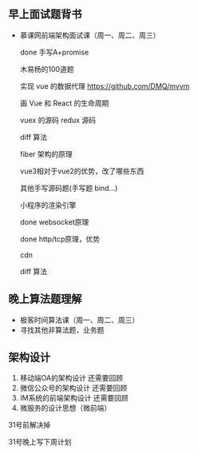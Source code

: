 ## 早上面试题背书

* 慕课网前端架构面试课（周一、周二、周三）

    done 手写A+promise  

    木易杨的100道题

    实现 vue 的数据代理 https://github.com/DMQ/mvvm

    画 Vue 和 React 的生命周期

    vuex 的源码 redux 源码  

    diff 算法

    fiber 架构的原理

    vue3相对于vue2的优势，改了哪些东西

    其他手写源码题(手写题 bind...)

    小程序的渲染引擎

    done websocket原理

    done http/tcp原理，优势

    cdn

    diff 算法

## 晚上算法题理解

* 极客时间算法课（周一、周二、周三）
* 寻找其他非算法题，业务题

## 架构设计

1. 移动端OA的架构设计 还需要回顾
2. 微信公众号的架构设计 还需要回顾
3. IM系统的前端架构设计 还需要回顾
4. 微服务的设计思想（微前端）

31号前解决掉

31号晚上写下周计划
